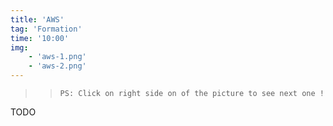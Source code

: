 ```yaml
---
title: 'AWS'
tag: 'Formation'
time: '10:00'
img: 
    - 'aws-1.png'
    - 'aws-2.png'
---
```


>>```PS: Click on right side on of the picture to see next one !```

TODO

